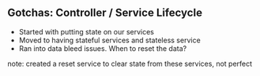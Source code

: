 ##  Gotchas: Controller / Service Lifecycle

 - Started with putting state on our services
 - Moved to having stateful services and stateless service
 - Ran into data bleed issues. When to reset the data?

note:
    created a reset service to clear state from these services, not perfect

